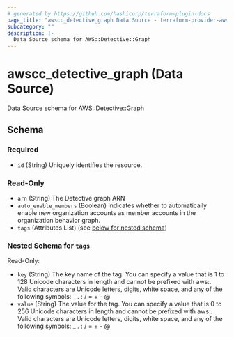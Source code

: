 ```yaml
---
# generated by https://github.com/hashicorp/terraform-plugin-docs
page_title: "awscc_detective_graph Data Source - terraform-provider-awscc"
subcategory: ""
description: |-
  Data Source schema for AWS::Detective::Graph
---
```


# awscc_detective_graph (Data Source)

Data Source schema for AWS::Detective::Graph



<!-- schema generated by tfplugindocs -->
## Schema

### Required

- `id` (String) Uniquely identifies the resource.

### Read-Only

- `arn` (String) The Detective graph ARN
- `auto_enable_members` (Boolean) Indicates whether to automatically enable new organization accounts as member accounts in the organization behavior graph.
- `tags` (Attributes List) (see [below for nested schema](#nestedatt--tags))

<a id="nestedatt--tags"></a>
### Nested Schema for `tags`

Read-Only:

- `key` (String) The key name of the tag. You can specify a value that is 1 to 128 Unicode characters in length and cannot be prefixed with aws:. Valid characters are Unicode letters, digits, white space, and any of the following symbols: _ . : / = + - @
- `value` (String) The value for the tag. You can specify a value that is 0 to 256 Unicode characters in length and cannot be prefixed with aws:. Valid characters are Unicode letters, digits, white space, and any of the following symbols: _ . : / = + - @
